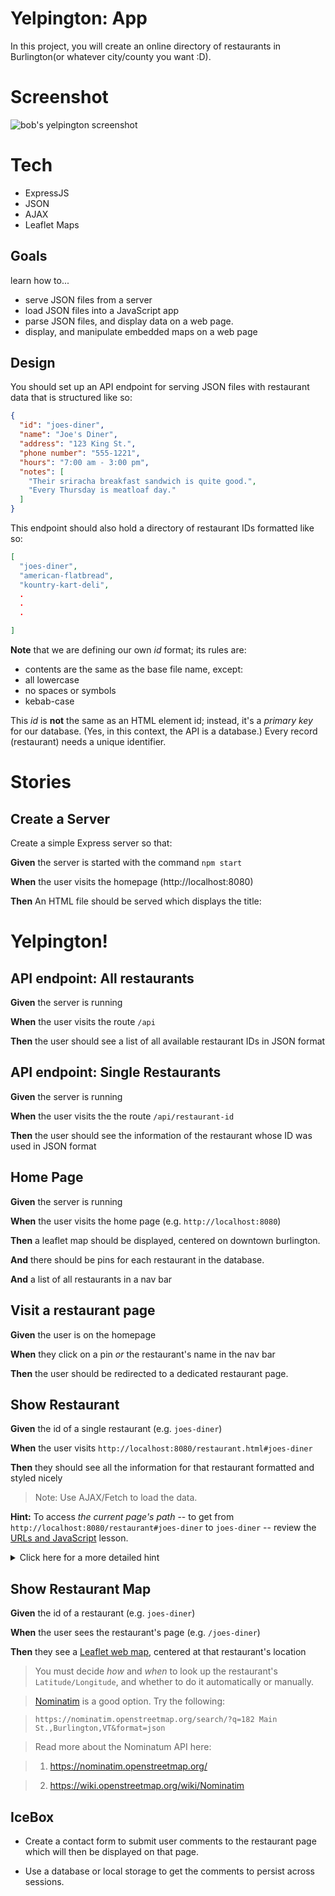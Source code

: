 # Yelpington: App

In this project, you will create an online directory of restaurants in Burlington(or whatever city/county you want :D).

# Screenshot

![bob's yelpington screenshot](/images/yelpington-screenshot.png)

# Tech

* ExpressJS
* JSON
* AJAX
* Leaflet Maps

## Goals

learn how to...

* serve JSON files from a server
* load JSON files into a JavaScript app
* parse JSON files, and display data on a web page.
* display, and manipulate embedded maps on a web page

## Design

You should set up an API endpoint for serving JSON files with restaurant data that is structured like so:

```json
{
  "id": "joes-diner",
  "name": "Joe's Diner",
  "address": "123 King St.",
  "phone number": "555-1221",
  "hours": "7:00 am - 3:00 pm",
  "notes": [
    "Their sriracha breakfast sandwich is quite good.",
    "Every Thursday is meatloaf day."
  ]
}
```

This endpoint should also hold a directory of restaurant IDs formatted like so:

```json
[
  "joes-diner",
  "american-flatbread",
  "kountry-kart-deli",
  .
  .
  .

]
```

**Note** that we are defining our own *id* format; its rules are:

* contents are the same as the base file name, except:
* all lowercase
* no spaces or symbols
* kebab-case

This *id* is **not** the same as an HTML element id; instead, it's a *primary key* for our
database. (Yes, in this context, the API is a database.) Every record (restaurant)
needs a unique identifier.

# Stories

<!--BOX-->

## Create a Server

Create a simple Express server so that:

**Given** the server is started with the command `npm start`

**When** the user visits the homepage (http://localhost:8080)

**Then** An HTML file should be served which displays the title:
<h1>Yelpington!</h1>

<!--/BOX-->

<!--BOX-->

## API endpoint: All restaurants

**Given** the server is running

**When** the user visits the route `/api`

**Then** the user should see a list of all available restaurant IDs in JSON format

<!--/BOX-->

<!--BOX-->

## API endpoint: Single Restaurants

**Given** the server is running

**When** the user visits the the route `/api/restaurant-id`

**Then** the user should see the information of the restaurant whose ID was used in JSON format

<!--/BOX-->

<!--BOX-->

## Home Page

**Given** the server is running

**When** the user visits the home page (e.g. `http://localhost:8080`)

**Then** a leaflet map should be displayed, centered on downtown burlington.

**And** there should be pins for each restaurant in the database.

**And** a list of all restaurants in a nav bar

<!--/BOX-->

<!--BOX-->

## Visit a restaurant page

**Given** the user is on the homepage

**When** they click on a pin *or* the restaurant's name in the nav bar

**Then** the user should be redirected to a dedicated restaurant page.

<!--/BOX-->

<!--BOX-->

## Show Restaurant

**Given** the id of a single restaurant (e.g. `joes-diner`)

**When** the user visits `http://localhost:8080/restaurant.html#joes-diner`

**Then** they should see all the information for that restaurant formatted and styled nicely

>Note: Use AJAX/Fetch to load the data.

<!--/BOX-->

<!--BOX-->

**Hint:** To access *the current page's path* -- to get from `http://localhost:8080/restaurant#joes-diner` to `joes-diner` -- review the [URLs and JavaScript](/lessons/client-side-coding/urls_and_javascript) lesson.
<details>
<summary>
Click here for a more detailed hint
</summary>

```
let name = document.location.hash.slice(1)
```

(`slice(1)` removes the `#` from the `hash` field of the `document.location` URL object.)
</details>

<!--/BOX-->

<!--BOX-->

## Show Restaurant Map

**Given** the id of a restaurant (e.g. `joes-diner`)

**When** the user sees the restaurant's page (e.g. `/joes-diner`)

**Then** they see a [Leaflet web map](/lessons/client_side_coding/interactive_mapping), centered at that restaurant's location

> You must decide *how* and *when* to look up the restaurant's `Latitude/Longitude`, and whether to do it automatically or manually.

> [Nominatim](https://nominatim.openstreetmap.org/) is a good option. Try the following:

> `https://nominatim.openstreetmap.org/search/?q=182 Main St.,Burlington,VT&format=json`

> Read more about the Nominatum API here:

> 1. https://nominatim.openstreetmap.org/

> 2. https://wiki.openstreetmap.org/wiki/Nominatim

<!--/BOX-->

<!--BOX-->

## IceBox

* Create a contact form to submit user comments to the restaurant page which will then be displayed on that page.

* Use a database or local storage to get the comments to persist across sessions.

<!--/BOX-->
